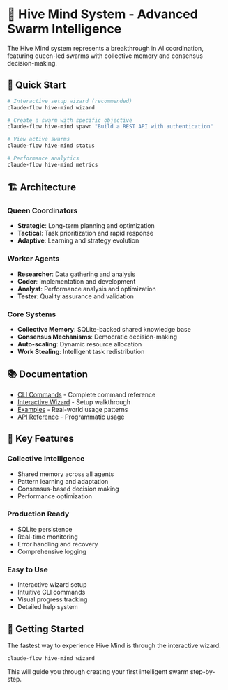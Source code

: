 # 👑 Hive Mind System - Advanced Swarm Intelligence

The Hive Mind system represents a breakthrough in AI coordination, featuring queen-led swarms with collective memory and consensus decision-making.

## 🚀 Quick Start

```bash
# Interactive setup wizard (recommended)
claude-flow hive-mind wizard

# Create a swarm with specific objective
claude-flow hive-mind spawn "Build a REST API with authentication"

# View active swarms
claude-flow hive-mind status

# Performance analytics
claude-flow hive-mind metrics
```

## 🏗️ Architecture

### Queen Coordinators
- **Strategic**: Long-term planning and optimization
- **Tactical**: Task prioritization and rapid response  
- **Adaptive**: Learning and strategy evolution

### Worker Agents
- **Researcher**: Data gathering and analysis
- **Coder**: Implementation and development
- **Analyst**: Performance analysis and optimization
- **Tester**: Quality assurance and validation

### Core Systems
- **Collective Memory**: SQLite-backed shared knowledge base
- **Consensus Mechanisms**: Democratic decision-making
- **Auto-scaling**: Dynamic resource allocation
- **Work Stealing**: Intelligent task redistribution

## 📚 Documentation

- [CLI Commands](cli-commands.md) - Complete command reference
- [Interactive Wizard](wizard-guide.md) - Setup walkthrough
- [Examples](examples.md) - Real-world usage patterns
- [API Reference](api-reference.md) - Programmatic usage

## 🎯 Key Features

### Collective Intelligence
- Shared memory across all agents
- Pattern learning and adaptation
- Consensus-based decision making
- Performance optimization

### Production Ready
- SQLite persistence
- Real-time monitoring
- Error handling and recovery
- Comprehensive logging

### Easy to Use
- Interactive wizard setup
- Intuitive CLI commands
- Visual progress tracking
- Detailed help system

## 🚀 Getting Started

The fastest way to experience Hive Mind is through the interactive wizard:

```bash
claude-flow hive-mind wizard
```

This will guide you through creating your first intelligent swarm step-by-step.
